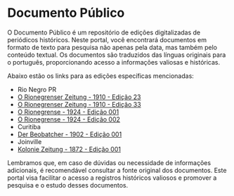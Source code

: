 # Documento Público

O Documento Público é um repositório de edições digitalizadas de periódicos históricos. Neste portal, você encontrará documentos em formato de texto para pesquisa não apenas pela data, mas também pelo conteúdo textual. Os documentos são traduzidos das línguas originais para o português, proporcionando acesso a informações valiosas e históricas.

Abaixo estão os links para as edições específicas mencionadas:
- Rio Negro PR
- [O Rionegrenser Zeitung - 1910 - Edição 23](/docs/o-rionegrenser-tung-1910_025.md)
- [O Rionegrenser Zeitung - 1910 - Edição 33](/docs/o-rionegrenser-tung-1910_033.md)
- [O Rionegrense - 1924 - Edição 001](/docs/o-rionegrense-1924-001.md)
- [O Rionegrense - 1924 - Edição 002](/docs/o-rionegrense-1924-002.md)
- Curitiba
- [Der Beobatcher - 1902 - Edição 001](/docs/der-beobatcher-1902_25.md)
- Joinville
- [Kolonie Zeitung - 1872 - Edição 001](/docs/kolonie-zeitung-1854.md)

Lembramos que, em caso de dúvidas ou necessidade de informações adicionais, é recomendável consultar a fonte original dos documentos. Este portal visa facilitar o acesso a registros históricos valiosos e promover a pesquisa e o estudo desses documentos.
